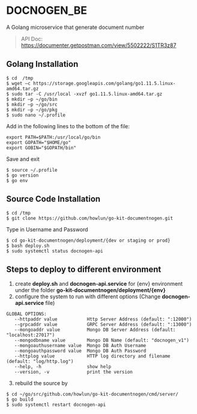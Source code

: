 # DOCNOGEN_BE
A Golang microservice that generate document number

> API Doc: https://documenter.getpostman.com/view/5502222/S1TR3z87

## Golang Installation
```
$ cd  /tmp
$ wget –c https://storage.googleapis.com/golang/go1.11.5.linux-amd64.tar.gz
$ sudo tar -C /usr/local -xvzf go1.11.5.linux-amd64.tar.gz
$ mkdir –p ~/go/bin
$ mkdir –p ~/go/src
$ mkdir –p ~/go/pkg
$ sudo nano ~/.profile
```
 Add in the following lines to the bottom of the file:
```
export PATH=$PATH:/usr/local/go/bin
export GOPATH="$HOME/go"
export GOBIN="$GOPATH/bin"
```
Save and exit

```
$ source ~/.profile
$ go version
$ go env
```

## Source Code Installation
```
$ cd /tmp
$ git clone https://github.com/howlun/go-kit-documentnogen.git
```
Type in Username and Password
```
$ cd go-kit-documentnogen/deployment/{dev or staging or prod}
$ bash deploy.sh
$ sudo systemctl status docnogen-api
```

## Steps to deploy to different environment
1. create **deploy.sh** and **docnogen-api.service** for {env} environment under the folder **go-kit-documentnogen/deployment/{env}**
2. configure the system to run with different options (Change **docnogen-api.service** file)
```
GLOBAL OPTIONS:
   --httpaddr value           Http Server Address (default: ":12000")
   --grpcaddr value           GRPC Server Address (default: ":13000")
   --mongoaddr value          Mongo DB Server Address (default: "localhost:27017")
   --mongodbname value        Mongo DB Name (default: "docnogen_v1")
   --mongoauthusername value  Mongo DB Auth Username
   --mongoauthpassword value  Mongo DB Auth Password
   --httplog value            HTTP log directory and filename (default: "log/http.log")
   --help, -h                 show help
   --version, -v              print the version
```
3. rebuild the source by
```
$ cd ~/go/src/github.com/howlun/go-kit-documentnogen/cmd/server/
$ go build
$ sudo systemctl restart docnogen-api
```